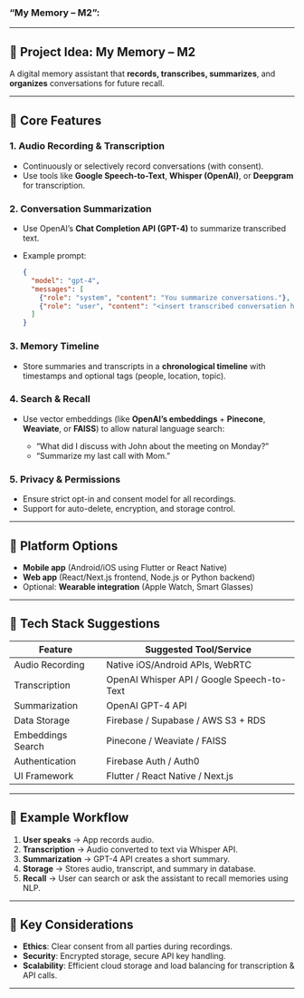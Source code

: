 ### **“My Memory – M2”**:

---

## 🔹 Project Idea: **My Memory – M2**

A digital memory assistant that **records, transcribes, summarizes**, and **organizes** conversations for future recall.

---

## 🔧 Core Features

### 1. **Audio Recording & Transcription**

* Continuously or selectively record conversations (with consent).
* Use tools like **Google Speech-to-Text**, **Whisper (OpenAI)**, or **Deepgram** for transcription.

### 2. **Conversation Summarization**

* Use OpenAI’s **Chat Completion API (GPT-4)** to summarize transcribed text.
* Example prompt:

  ```json
  {
    "model": "gpt-4",
    "messages": [
      {"role": "system", "content": "You summarize conversations."},
      {"role": "user", "content": "<insert transcribed conversation here>"}
    ]
  }
  ```

### 3. **Memory Timeline**

* Store summaries and transcripts in a **chronological timeline** with timestamps and optional tags (people, location, topic).

### 4. **Search & Recall**

* Use vector embeddings (like **OpenAI’s embeddings** + **Pinecone**, **Weaviate**, or **FAISS**) to allow natural language search:

  * “What did I discuss with John about the meeting on Monday?”
  * “Summarize my last call with Mom.”

### 5. **Privacy & Permissions**

* Ensure strict opt-in and consent model for all recordings.
* Support for auto-delete, encryption, and storage control.

---

## 📲 Platform Options

* **Mobile app** (Android/iOS using Flutter or React Native)
* **Web app** (React/Next.js frontend, Node.js or Python backend)
* Optional: **Wearable integration** (Apple Watch, Smart Glasses)

---

## 🧠 Tech Stack Suggestions

| Feature           | Suggested Tool/Service                     |
| ----------------- | ------------------------------------------ |
| Audio Recording   | Native iOS/Android APIs, WebRTC            |
| Transcription     | OpenAI Whisper API / Google Speech-to-Text |
| Summarization     | OpenAI GPT-4 API                           |
| Data Storage      | Firebase / Supabase / AWS S3 + RDS         |
| Embeddings Search | Pinecone / Weaviate / FAISS                |
| Authentication    | Firebase Auth / Auth0                      |
| UI Framework      | Flutter / React Native / Next.js           |

---

## 🧩 Example Workflow

1. **User speaks** → App records audio.
2. **Transcription** → Audio converted to text via Whisper API.
3. **Summarization** → GPT-4 API creates a short summary.
4. **Storage** → Stores audio, transcript, and summary in database.
5. **Recall** → User can search or ask the assistant to recall memories using NLP.

---

## 🚨 Key Considerations

* **Ethics**: Clear consent from all parties during recordings.
* **Security**: Encrypted storage, secure API key handling.
* **Scalability**: Efficient cloud storage and load balancing for transcription & API calls.

---

